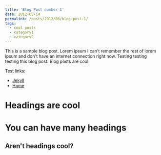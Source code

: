 ```yaml
---
title: 'Blog Post number 1'
date: 2012-08-14
permalink: /posts/2012/08/blog-post-1/
tags:
  - cool posts
  - category1
  - category2
---
```


This is a sample blog post. Lorem ipsum I can't remember the rest of lorem ipsum and don't have an internet connection right now. Testing testing testing this blog post. Blog posts are cool.

Test links:

* [Jekyll](http://jekyllrb.com)
* [Home](/about/)

Headings are cool
======

You can have many headings
======

Aren't headings cool?
------
